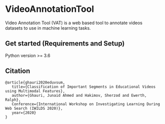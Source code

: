 # VideoAnnotationTool
Video Annotation Tool (VAT) is a web based tool to annotate videos datasets to use in machine learning tasks. 

## Get started (Requirements and Setup)
Python version >= 3.6

## Citation
```
@article{ghauri2020eduvsum, 
   title={Classification of Important Segments in Educational Videos using Multimodal Features},
   author={Ghauri, Junaid Ahmed and Hakimov, Sherzod and Ewerth, Ralph}, 
   Conference={International Workshop on Investigating Learning During Web Search (IWILDS 2020)}, 
   year={2020} 
}
```
